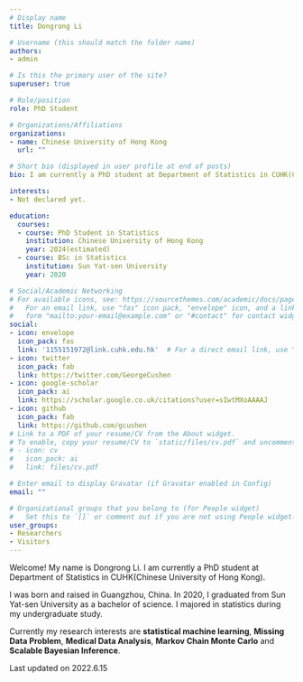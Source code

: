 ```yaml
---
# Display name
title: Dongrong Li

# Username (this should match the folder name)
authors:
- admin

# Is this the primary user of the site?
superuser: true

# Role/position
role: PhD Student

# Organizations/Affiliations
organizations:
- name: Chinese University of Hong Kong
  url: ""

# Short bio (displayed in user profile at end of posts)
bio: I am currently a PhD student at Department of Statistics in CUHK(Chinese University of Hong Kong).

interests:
- Not declared yet.

education:
  courses:
  - course: PhD Student in Statistics
    institution: Chinese University of Hong Kong
    year: 2024(estimated)
  - course: BSc in Statistics
    institution: Sun Yat-sen University
    year: 2020

# Social/Academic Networking
# For available icons, see: https://sourcethemes.com/academic/docs/page-builder/#icons
#   For an email link, use "fas" icon pack, "envelope" icon, and a link in the
#   form "mailto:your-email@example.com" or "#contact" for contact widget.
social:
- icon: envelope
  icon_pack: fas
  link: '1155151972@link.cuhk.edu.hk'  # For a direct email link, use "mailto:test@example.org".
- icon: twitter
  icon_pack: fab
  link: https://twitter.com/GeorgeCushen
- icon: google-scholar
  icon_pack: ai
  link: https://scholar.google.co.uk/citations?user=sIwtMXoAAAAJ
- icon: github
  icon_pack: fab
  link: https://github.com/gcushen
# Link to a PDF of your resume/CV from the About widget.
# To enable, copy your resume/CV to `static/files/cv.pdf` and uncomment the lines below.
# - icon: cv
#   icon_pack: ai
#   link: files/cv.pdf

# Enter email to display Gravatar (if Gravatar enabled in Config)
email: ""

# Organizational groups that you belong to (for People widget)
#   Set this to `[]` or comment out if you are not using People widget.
user_groups:
- Researchers
- Visitors
---
```



Welcome! My name is Dongrong Li. I am currently a PhD student at Department of Statistics in CUHK(Chinese University of Hong Kong).

I was born and raised in Guangzhou, China. In 2020, I graduated from Sun Yat-sen University as a bachelor of science. I majored in statistics during my undergraduate study.

Currently my research interests are **statistical machine learning**, **Missing Data Problem**, **Medical Data Analysis**, **Markov Chain Monte Carlo** and **Scalable Bayesian Inference**.

Last updated on 2022.6.15
